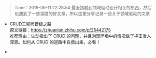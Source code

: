 > Time：2019-06-11 22:28:54
> 最近接触到领域驱动设计相关的东西，然后也遇到了一些深度的好文章，所以这里分享记录一些关于领域驱动的文章

- CRUD工程师晋级之路    
原文链接：https://zhuanlan.zhihu.com/p/25442175    
推荐理由：生动指出了 CRUD 的问题，并且对现环境中的情况做了抨击发人深思。如何从 CRUD 的道路中自救出来，必看！

-
